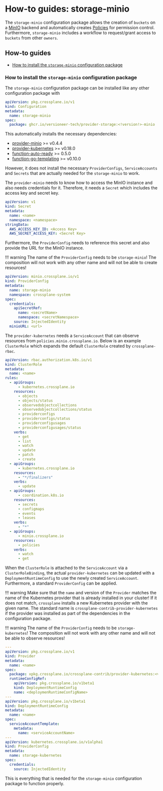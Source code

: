 # How-to guides: storage-minio

The `storage-minio` configuration package allows the creation of `buckets` on a [MinIO](https://min.io/) backend and automatically creates [Policies](https://min.io/docs/minio/linux/administration/identity-access-management/policy-based-access-control.html) for permission control. Furthermore, `storage-minio` includes a workflow to request/grant access to `buckets` from other `owners`.

## How-to guides

- [How to install the `storage-minio` configuration package](#how-to-install-the-storage-minio-configuration-package)

### How to install the `storage-minio` configuration package

The `storage-minio` configuration package can be installed like any other configuration package with

```yaml
apiVersion: pkg.crossplane.io/v1
kind: Configuration
metadata:
  name: storage-minio
spec:
  package: ghcr.io/versioneer-tech/provider-storage:<!version!>-minio
```

This automatically installs the necessary dependencies:

- [provider-minio](https://github.com/vshn/provider-minio) >= v0.4.4
- [provider-kubernetes](https://github.com/crossplane-contrib/provider-kubernetes) >= v0.18.0
- [function-auto-ready](https://github.com/crossplane-contrib/function-auto-ready) >= 0.5.0
- [function-go-templating](https://github.com/crossplane-contrib/function-go-templating) >= v0.10.0

However, it does not install the necessary `ProviderConfigs`, `ServiceAccounts` and `Secrets` that are actually needed for the `storage-minio` to work.

The `provider-minio` needs to know how to access the MinIO instance and also needs credentials for it. Therefore, it needs a `Secret` which includes the access key and secret key.

```yaml
apiVersion: v1
kind: Secret
metadata:
  name: <name>
  namespace: <namespace>
stringData:
  AWS_ACCESS_KEY_ID: <Access Key>
  AWS_SECRET_ACCESS_KEY: <Secret Key>
```

Furthermore, the `ProviderConfig` needs to reference this secret and also provide the URL for the MinIO instance.

!!! warning
    The name of the `ProviderConfig` needs to be `storage-minio`! The composition will not work with any other name and will not be able to create resources!

```yaml
apiVersion: minio.crossplane.io/v1
kind: ProviderConfig
metadata:
  name: storage-minio
  namespace: crossplane-system
spec:
  credentials:
    apiSecretRef:
      name: <secretName>
      namespace: <secretNamespace>
    source: InjectedIdentity
  minioURL: <url>
```

The `provider-kubernetes` needs a `ServiceAccount` that can observe resources from `policies.minio.crossplane.io`. Below is an example `ClusterRole` which expands the default `ClusterRole` created by `crossplane-rbac`.

```yaml
apiVersion: rbac.authorization.k8s.io/v1
kind: ClusterRole
metadata:
  name: <name>
rules:
  - apiGroups:
      - kubernetes.crossplane.io
    resources:
      - objects
      - objects/status
      - observedobjectcollections
      - observedobjectcollections/status
      - providerconfigs
      - providerconfigs/status
      - providerconfigusages
      - providerconfigusages/status
    verbs:
      - get
      - list
      - watch
      - update
      - patch
      - create
  - apiGroups:
      - kubernetes.crossplane.io
    resources:
      - "*/finalizers"
    verbs:
      - update
  - apiGroups:
      - coordination.k8s.io
    resources:
      - secrets
      - configmaps
      - events
      - leases
    verbs:
      - "*"
  - apiGroups:
      - minio.crossplane.io
    resources:
      - policies
    verbs:
      - watch
      - get
```

When the `ClusterRole` is attached to the `ServiceAccount` via a `ClusterRoleBinding`, the actual `provider-kubernetes` can be updated with a `DeploymentRuntimeConfig` to use the newly created `ServiceAccount`. Furthermore, a standard `ProviderConfig` can be applied.

!!! warning
    Make sure that the `name` and version of the `Provider` matches the name of the Kubernetes provider that is already installed in your cluster! If it does not match, `crossplane` installs a new Kubernetes provider with the given name. The standard name is `crossplane-contrib-provider-kubernetes` if the provider was installed as part of the dependencies in the configuration package.

!!! warning
    The name of the `ProviderConfig` needs to be `storage-kubernetes`! The composition will not work with any other name and will not be able to observe resources!

```yaml
---
apiVersion: pkg.crossplane.io/v1
kind: Provider
metadata:
  name: <name>
spec:
  package: xpkg.crossplane.io/crossplane-contrib/provider-kubernetes:<version>
  runtimeConfigRef:
    apiVersion: pkg.crossplane.io/v1beta1
    kind: DeploymentRuntimeConfig
    name: <deploymenRuntimeConfigName>
---
apiVersion: pkg.crossplane.io/v1beta1
kind: DeploymentRuntimeConfig
metadata:
  name: <name>
spec:
  serviceAccountTemplate:
    metadata:
      name: <serviceAccountName>
---
apiVersion: kubernetes.crossplane.io/v1alpha1
kind: ProviderConfig
metadata:
  name: storage-kubernetes
spec:
  credentials:
    source: InjectedIdentity
```

This is everything that is needed for the `storage-minio` configuration package to function properly.
